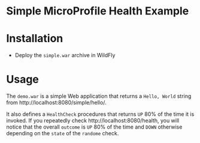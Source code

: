 # Simple MicroProfile Health Example

# Installation

* Deploy the `simple.war` archive in WildFly

# Usage

The `demo.war` is a simple Web application that returns a `Hello, World` string from http://localhost:8080/simple/hello/.

It also defines a `HealthCheck` procedures that returns `UP` 80% of the time it is invoked.
If you repeatedly check http://localhost:8080/health, you will notice that the overall
`outcome` is `UP` 80% of the time and `DOWN` otherwise depending on the `state` of the `randome` check.